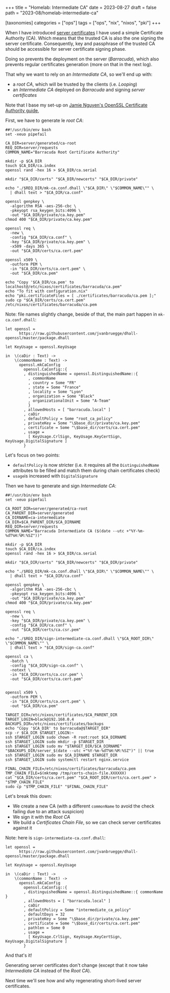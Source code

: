 +++
title = "Homelab: Intermediate CA"
date = 2023-08-27
draft = false
path = "2023-08/homelab-intermediate-ca"

[taxonomies]
categories = ["ops"]
tags = ["ops", "nix", "nixos", "pki"]
+++

When I have introduced [server certificates](@/2023-08-20-homelab-server-certificates.md) I have used a simple Certificate Authority (CA).
Which means that the trusted CA is also the one signing the server certificate.
Consequently, key and passphrase of the trusted CA should be accessible for server certificate signing phase.

Doing so prevents the deployment on the server (_Barracuda_), which also prevents regular certificates generation (more on that in the next log).

That why we want to rely on an _Intermediate CA_, so we'll end up with:

* a _root CA_, which will be trusted by the clients (i.e. _Looping_)
* an _Intermediate CA_ deployed on _Barracuda_ and signing _server certificates_

Note that I base my set-up on [Jamie Nguyen's OpenSSL Certificate Authority guide](https://jamielinux.com/docs/openssl-certificate-authority/),

First, we have to generate le _root CA_:

```
##!/usr/bin/env bash
set -xeuo pipefail

CA_DIR=server/generated/ca-root
REQ_DIR=server/requests
COMMON_NAME="Barracuda Root Certificate Authority"

mkdir -p $CA_DIR
touch $CA_DIR/ca.index
openssl rand -hex 16 > $CA_DIR/ca.serial

mkdir "$CA_DIR/certs" "$CA_DIR/newcerts" "$CA_DIR/private"

echo "./$REQ_DIR/mk-ca.conf.dhall \"$CA_DIR\" \"$COMMON_NAME\"" \
  | dhall text > "$CA_DIR/ca.conf"

openssl genpkey \
  -algorithm RSA -aes-256-cbc \
  -pkeyopt rsa_keygen_bits:4096 \
  -out "$CA_DIR/private/ca.key.pem"
chmod 400 "$CA_DIR/private/ca.key.pem"

openssl req \
  -new \
  -config "$CA_DIR/ca.conf" \
  -key "$CA_DIR/private/ca.key.pem" \
  -x509 -days 365 \
  -out "$CA_DIR/certs/ca.cert.pem"

openssl x509 \
  -outform PEM \
  -in "$CA_DIR/certs/ca.cert.pem" \
  -out "$CA_DIR/ca.pem"

echo "Copy '$CA_DIR/ca.pem' to localhost@/etc/nixos/certificates/barracuda/ca.pem"
echo "To fit with configuration.nix"
echo "pki.certificateFiles = [ ./certificates/barracuda/ca.pem ];"
sudo cp "$CA_DIR/certs/ca.cert.pem" /etc/nixos/certificates/barracuda/ca.pem

```

Note: file names slightly change, beside of that, the main part happen in `mk-ca.conf.dhall`:

```
let openssl =
      https://raw.githubusercontent.com/jvanbruegge/dhall-openssl/master/package.dhall

let KeyUsage = openssl.KeyUsage

in  \(caDir : Text) ->
    \(commonName : Text) ->
      openssl.mkCaConfig
        openssl.CaConfig::{
        , distinguishedName = openssl.DistinguishedName::{
          , commonName
          , country = Some "FR"
          , state = Some "France"
          , locality = Some "Lyon"
          , organization = Some "Black"
          , organizationalUnit = Some "A-Team"
          }
        , allowedHosts = [ "barracuda.local" ]
        , caDir
        , defaultPolicy = Some "root_ca_policy"
        , privateKey = Some "\$base_dir/private/ca.key.pem"
        , certificate = Some "\$base_dir/certs/ca.cert.pem"
        , usage =
          [ KeyUsage.CrlSign, KeyUsage.KeyCertSign, KeyUsage.DigitalSignature ]
        }

```

Let's focus on two points:

* `defaultPolicy` is now stricter (i.e. it requires all the `DistinguishedName` attributes to be filled and match them during chain certificates check)
* `usage`is increased with `DigitalSignature`

Then we have to generate and sign _Intermediate CA_:

```
##!/usr/bin/env bash
set -xeuo pipefail

CA_ROOT_DIR=server/generated/ca-root
CA_PARENT_DIR=server/generated
CA_DIRNAME=ca-intermediate
CA_DIR=$CA_PARENT_DIR/$CA_DIRNAME
REQ_DIR=server/requests
COMMON_NAME="Barracuda Intermediate CA ($(date --utc +"%Y-%m-%dT%H:%M:%SZ"))"

mkdir -p $CA_DIR
touch $CA_DIR/ca.index
openssl rand -hex 16 > $CA_DIR/ca.serial

mkdir "$CA_DIR/certs" "$CA_DIR/newcerts" "$CA_DIR/private"

echo "./$REQ_DIR/mk-ca.conf.dhall \"$CA_DIR\" \"$COMMON_NAME\"" \
  | dhall text > "$CA_DIR/ca.conf"

openssl genpkey \
  -algorithm RSA -aes-256-cbc \
  -pkeyopt rsa_keygen_bits:4096 \
  -out "$CA_DIR/private/ca.key.pem"
chmod 400 "$CA_DIR/private/ca.key.pem"

openssl req \
  -new \
  -key "$CA_DIR/private/ca.key.pem" \
  -config "$CA_DIR/ca.conf" \
  -out "$CA_DIR/certs/ca.csr.pem"

echo "./$REQ_DIR/sign-intermediate-ca.conf.dhall \"$CA_ROOT_DIR\" \"$COMMON_NAME\"" \
  | dhall text > "$CA_DIR/sign-ca.conf"

openssl ca \
  -batch \
  -config "$CA_DIR/sign-ca.conf" \
  -notext \
  -in "$CA_DIR/certs/ca.csr.pem" \
  -out "$CA_DIR/certs/ca.cert.pem"


openssl x509 \
  -outform PEM \
  -in "$CA_DIR/certs/ca.cert.pem" \
  -out "$CA_DIR/ca.pem"

TARGET_DIR=/etc/nixos/certificates/$CA_PARENT_DIR
TARGET_LOGIN=black@192.168.0.4
BACKUPS_DIR=/etc/nixos/certificates/backups
echo "Copy '$CA_DIR' to barracuda@$TARGET_DIR"
scp -r $CA_DIR $TARGET_LOGIN:~
ssh $TARGET_LOGIN sudo chown -R root:root $CA_DIRNAME
ssh $TARGET_LOGIN sudo mkdir -p $TARGET_DIR
ssh $TARGET_LOGIN sudo mv "$TARGET_DIR/$CA_DIRNAME" "$BACKUPS_DIR/server_$(date --utc +"%Y-%m-%dT%H:%M:%SZ")" || true
ssh $TARGET_LOGIN sudo mv $CA_DIRNAME $TARGET_DIR
ssh $TARGET_LOGIN sudo systemctl restart nginx.service

FINAL_CHAIN_FILE=/etc/nixos/certificates/barracuda/ca.pem
TMP_CHAIN_FILE=$(mktemp /tmp/certs-chain-file.XXXXXX)
cat "$CA_DIR/certs/ca.cert.pem" "$CA_ROOT_DIR/certs/ca.cert.pem" > "$TMP_CHAIN_FILE"
sudo cp "$TMP_CHAIN_FILE" "$FINAL_CHAIN_FILE"

```

Let's break this down:

* We create a new CA (with a different `commonName` to avoid the check failing due to an attack suspicion)
* We sign it with the _Root CA_
* We build a _Certificates Chain File_, so we can check server certificates against it

Note: here is `sign-intermediate-ca.conf.dhall`:

```
let openssl =
      https://raw.githubusercontent.com/jvanbruegge/dhall-openssl/master/package.dhall

let KeyUsage = openssl.KeyUsage

in  \(caDir : Text) ->
    \(commonName : Text) ->
      openssl.mkCaConfig
        openssl.CaConfig::{
        , distinguishedName = openssl.DistinguishedName::{ commonName }
        , allowedHosts = [ "barracuda.local" ]
        , caDir
        , defaultPolicy = Some "intermediate_ca_policy"
        , defaultDays = 32
        , privateKey = Some "\$base_dir/private/ca.key.pem"
        , certificate = Some "\$base_dir/certs/ca.cert.pem"
        , pathlen = Some 0
        , usage =
          [ KeyUsage.CrlSign, KeyUsage.KeyCertSign, KeyUsage.DigitalSignature ]
        }
```

And that's it!

Generating server certificates don't change (except that it now take _Intermediate CA_ instead of the _Root CA_).

Next time we'll see how and why regenerating short-lived server certificates.
